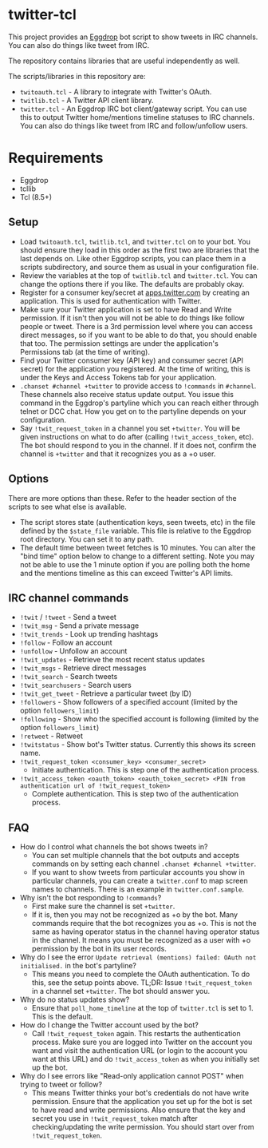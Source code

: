 # twitter-tcl

This project provides an [Eggdrop](https://www.eggheads.org) bot script to
show tweets in IRC channels. You can also do things like tweet from IRC.

The repository contains libraries that are useful independently as well.

The scripts/libraries in this repository are:

  * `twitoauth.tcl` - A library to integrate with Twitter's OAuth.
  * `twitlib.tcl` - A Twitter API client library.
  * `twitter.tcl` - An Eggdrop IRC bot client/gateway script. You can use
    this to output Twitter home/mentions timeline statuses to IRC channels.
    You can also do things like tweet from IRC and follow/unfollow users.


# Requirements

  * Eggdrop
  * tcllib
  * Tcl (8.5+)


## Setup

  - Load `twitoauth.tcl`, `twitlib.tcl`, and `twitter.tcl` on to your bot.
    You should ensure they load in this order as the first two are
    libraries that the last depends on. Like other Eggdrop scripts, you can
    place them in a scripts subdirectory, and source them as usual in your
    configuration file.
  - Review the variables at the top of `twitlib.tcl` and `twitter.tcl`. You
    can change the options there if you like. The defaults are probably
    okay.
  - Register for a consumer key/secret at
    [apps.twitter.com](https://apps.twitter.com) by creating an
    application. This is used for authentication with Twitter.
  - Make sure your Twitter application is set to have Read and Write
    permission. If it isn't then you will not be able to do things like
    follow people or tweet. There is a 3rd permission level where you can
    access direct messages, so if you want to be able to do that, you
    should enable that too. The permission settings are under the
    application's Permissions tab (at the time of writing).
  - Find your Twitter consumer key (API key) and consumer secret (API
    secret) for the application you registered. At the time of writing,
    this is under the Keys and Access Tokens tab for your application.
  - `.chanset #channel +twitter` to provide access to `!commands` in
    `#channel`. These channels also receive status update output. You issue
    this command in the Eggdrop's partyline which you can reach either
    through telnet or DCC chat. How you get on to the partyline depends on
    your configuration.
  - Say `!twit_request_token` in a channel you set `+twitter`. You will be
    given instructions on what to do after (calling `!twit_access_token`,
    etc). The bot should respond to you in the channel. If it does not,
    confirm the channel is `+twitter` and that it recognizes you as a +o
    user.


## Options

There are more options than these. Refer to the header section of the
scripts to see what else is available.

  - The script stores state (authentication keys, seen tweets, etc) in the
    file defined by the `$state_file` variable. This file is relative to
    the Eggdrop root directory. You can set it to any path.
  - The default time between tweet fetches is 10 minutes. You can alter the
    "bind time" option below to change to a different setting. Note you may
    not be able to use the 1 minute option if you are polling both the home
    and the mentions timeline as this can exceed Twitter's API limits.


## IRC channel commands

  - `!twit` / `!tweet` - Send a tweet
  - `!twit_msg` - Send a private message
  - `!twit_trends` - Look up trending hashtags
  - `!follow` - Follow an account
  - `!unfollow` - Unfollow an account
  - `!twit_updates` - Retrieve the most recent status updates
  - `!twit_msgs` - Retrieve direct messages
  - `!twit_search` - Search tweets
  - `!twit_searchusers` - Search users
  - `!twit_get_tweet` - Retrieve a particular tweet (by ID)
  - `!followers` - Show followers of a specified account (limited by the
    option `followers_limit`)
  - `!following` - Show who the specified account is following (limited by
    the option `followers_limit`)
  - `!retweet` - Retweet
  - `!twitstatus` - Show bot's Twitter status. Currently this shows its
    screen name.
  - `!twit_request_token <consumer_key> <consumer_secret>`
    - Initiate authentication. This is step one of the authentication
      process.
  - `!twit_access_token <oauth_token> <oauth_token_secret> <PIN from authentication url of !twit_request_token>`
    - Complete authentication. This is step two of the authentication
      process.


## FAQ

  - How do I control what channels the bot shows tweets in?
    - You can set multiple channels that the bot outputs and accepts
      commands on by setting each channel `.chanset #channel +twitter`.
    - If you want to show tweets from particular accounts you show in
      particular channels, you can create a `twitter.conf` to map screen
      names to channels. There is an example in `twitter.conf.sample`.
  - Why isn't the bot responding to `!commands`?
    - First make sure the channel is set `+twitter`.
    - If it is, then you may not be recognized as +o by the bot. Many
      commands require that the bot recognizes you as +o. This is not the
      same as having operator status in the channel having operator status
      in the channel. It means you must be recognized as a user with +o
      permission by the bot in its user records.
  - Why do I see the error `Update retrieval (mentions) failed: OAuth not
    initialised.` in the bot's partyline?
    - This means you need to complete the OAuth authentication. To do this, see
      the setup points above. TL;DR: Issue `!twit_request_token` in a channel
      set `+twitter`. The bot should answer you.
  - Why do no status updates show?
    - Ensure that `poll_home_timeline` at the top of `twitter.tcl` is set
      to 1. This is the default.
  - How do I change the Twitter account used by the bot?
    - Call `!twit_request_token` again. This restarts the authentication
      process. Make sure you are logged into Twitter on the account you
      want and visit the authentication URL (or login to the account you
      want at this URL) and do `!twit_access_token` as when you initially
      set up the bot.
  - Why do I see errors like "Read-only application cannot POST" when
    trying to tweet or follow?
    - This means Twitter thinks your bot's credentials do not have write
      permission. Ensure that the application you set up for the bot is set
      to have read and write permissions. Also ensure that the key and
      secret you use in `!twit_request_token` match after checking/updating
      the write permission. You should start over from
      `!twit_request_token`.
